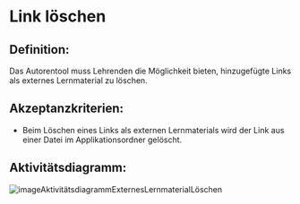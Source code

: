 # Link löschen

## Definition:

Das Autorentool muss Lehrenden die Möglichkeit bieten, hinzugefügte Links als externes Lernmaterial zu löschen.

## Akzeptanzkriterien:

- Beim Löschen eines Links als externen Lernmaterials wird der Link aus einer Datei im Applikationsordner gelöscht.

## Aktivitätsdiagramm:

![imageAktivitätsdiagrammExternesLernmaterialLöschen](imageAktivitätsdiagrammExternesLernmaterialLöschen.png)
